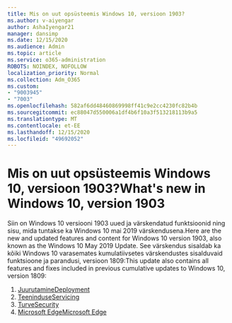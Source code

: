 ```yaml
---
title: Mis on uut opsüsteemis Windows 10, versioon 1903?
ms.author: v-aiyengar
author: AshaIyengar21
manager: dansimp
ms.date: 12/15/2020
ms.audience: Admin
ms.topic: article
ms.service: o365-administration
ROBOTS: NOINDEX, NOFOLLOW
localization_priority: Normal
ms.collection: Adm_O365
ms.custom:
- "9003945"
- "7003"
ms.openlocfilehash: 582af6dd48460869998ff41c9e2cc4230fc82b4b
ms.sourcegitcommit: ec88047d550006a1df4b6f10a3f513218113b9a5
ms.translationtype: MT
ms.contentlocale: et-EE
ms.lasthandoff: 12/15/2020
ms.locfileid: "49692052"
---
```

# <a name="whats-new-in-windows-10-version-1903"></a><span data-ttu-id="0c75c-102">Mis on uut opsüsteemis Windows 10, versioon 1903?</span><span class="sxs-lookup"><span data-stu-id="0c75c-102">What's new in Windows 10, version 1903</span></span>

<span data-ttu-id="0c75c-103">Siin on Windows 10 versiooni 1903 uued ja värskendatud funktsioonid ning sisu, mida tuntakse ka Windows 10 mai 2019 värskendusena.</span><span class="sxs-lookup"><span data-stu-id="0c75c-103">Here are the new and updated features and content for Windows 10 version 1903, also known as the Windows 10 May 2019 Update.</span></span> <span data-ttu-id="0c75c-104">See värskendus sisaldab ka kõiki Windows 10 varasemates kumulatiivsetes värskendustes sisalduvaid funktsioone ja parandusi, versioon 1809:</span><span class="sxs-lookup"><span data-stu-id="0c75c-104">This update also contains all features and fixes included in previous cumulative updates to Windows 10, version 1809:</span></span>

1. [<span data-ttu-id="0c75c-105">Juurutamine</span><span class="sxs-lookup"><span data-stu-id="0c75c-105">Deployment</span></span>](https://go.microsoft.com/fwlink/?linkid=2114296)
1. [<span data-ttu-id="0c75c-106">Teeninduse</span><span class="sxs-lookup"><span data-stu-id="0c75c-106">Servicing</span></span>](https://go.microsoft.com/fwlink/?linkid=2114493)
1. [<span data-ttu-id="0c75c-107">Turve</span><span class="sxs-lookup"><span data-stu-id="0c75c-107">Security</span></span>](https://go.microsoft.com/fwlink/?linkid=2114297)
1. [<span data-ttu-id="0c75c-108">Microsoft Edge</span><span class="sxs-lookup"><span data-stu-id="0c75c-108">Microsoft Edge</span></span>](https://go.microsoft.com/fwlink/?linkid=2114298)
